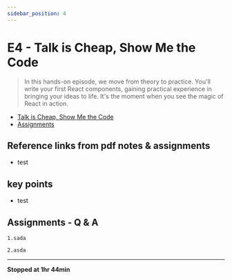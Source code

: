 ```yaml
---
sidebar_position: 4
---
```


# E4 - Talk is Cheap, Show Me the Code

> In this hands-on episode, we move from theory to practice. You'll write your first React components, gaining practical experience in bringing your ideas to life. It's the moment when you see the magic of React in action.

- [Talk is Cheap, Show Me the Code](test)
- [Assignments](test)

## Reference links from pdf notes & assignments

- test

## key points

- test

## Assignments - Q & A

    1.sada

    2.asda

---

**Stopped at 1hr 44min**
